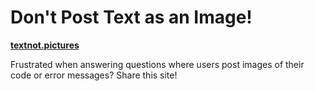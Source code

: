 # Don't Post Text as an Image!

[**textnot.pictures**](https://textnot.pictures/)

Frustrated when answering questions where users post images of their code or error messages? Share this site!
